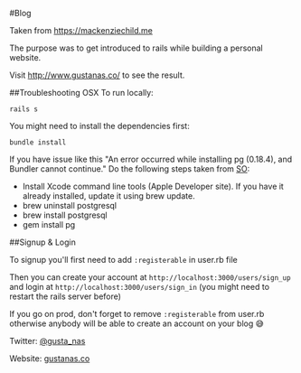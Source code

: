 #Blog

Taken from https://mackenziechild.me

The purpose was to get introduced to rails while building a personal website.

Visit http://www.gustanas.co/ to see the result.

##Troubleshooting OSX
To run locally:

`rails s`

You might need to install the dependencies first:

`bundle install`

If you have issue like this "An error occurred while installing pg (0.18.4), and Bundler cannot continue." Do the following steps taken from [SO]:

- Install Xcode command line tools (Apple Developer site). If you have it already installed, update it using brew update.
- brew uninstall postgresql
- brew install postgresql
- gem install pg

##Signup & Login

To signup you'll first need to add `:registerable` in user.rb file

Then you can create your account at `http://localhost:3000/users/sign_up` and login at `http://localhost:3000/users/sign_in` (you might need to restart the rails server before)

If you go on prod, don't forget to remove `:registerable` from user.rb otherwise anybody will be able to create an account on your blog :sweat_smile:


Twitter: [@gusta_nas](https://twitter.com/gusta_nas)

Website: [gustanas.co](http://www.gustanas.co/)


   [SO]: <http://stackoverflow.com/questions/30162572/error-message-make-sure-that-gem-install-pg-v-0-18-1-succeeds-before-bundl>

